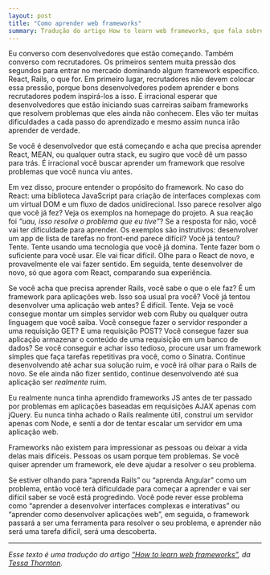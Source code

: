 ```yaml
---
layout: post
title: "Como aprender web frameworks"
summary: Tradução do artigo How to learn web frameworks, que fala sobre a "pressão" do mercado em busca de desenvolvedores júnior que sejam especialistas em web frameworks, como React, Angular e Rails.
---
```


Eu converso com desenvolvedores que estão começando. Também converso com recrutadores. Os primeiros sentem muita pressão dos segundos para entrar no mercado dominando algum framework específico. React, Rails, o que for. Em primeiro lugar, recrutadores não devem colocar essa pressão, porque bons desenvolvedores podem aprender e bons recrutadores podem inspirá-los a isso. É irracional esperar que desenvolvedores que estão iniciando suas carreiras saibam frameworks que resolvem problemas que eles ainda não conhecem. Eles vão ter muitas dificuldades a cada passo do aprendizado e mesmo assim nunca irão aprender de verdade.

Se você é desenvolvedor que está começando e acha que precisa aprender React, MEAN, ou qualquer outra stack, eu sugiro que você dê um passo para trás. É
irracional você buscar aprender um framework que resolve problemas que você nunca viu antes.

Em vez disso, procure entender o propósito do framework. No caso do React: uma biblioteca JavaScript para criação de interfaces complexas com um virtual DOM e um fluxo de dados unidirecional. Isso parece resolver algo que você já fez? Veja os exemplos na homepage do projeto. A sua reação foi *“uau, isso resolve o
problema que eu tive”*? Se a resposta for não, você vai ter dificuldade para aprender. Os exemplos são instrutivos: desenvolver um app de lista de tarefas no
front-end parece difícil? Você já tentou? Tente. Tente usando uma tecnologia que você já domina. Tente fazer bom o suficiente para você usar. Ele vai ficar
difícil. Olhe para o React de novo, e provavelmente ele vai fazer sentido. Em seguida, tente desenvolver de novo, só que agora com React, comparando sua
experiência.

Se você acha que precisa aprender Rails, você sabe o que o ele faz? É um framework para aplicações web. Isso soa usual pra você? Você já tentou
desenvolver uma aplicação web antes? É difícil. Tente. Veja se você consegue montar um simples servidor web com Ruby ou qualquer outra linguagem que você
saiba. Você consegue fazer o servidor responder a uma requisição GET? E uma requisição POST? Você consegue fazer sua aplicação armazenar o conteúdo de uma
requisição em um banco de dados? Se você conseguir e achar isso tedioso, procure usar um framework simples que faça tarefas repetitivas pra você, como o Sinatra. Continue desenvolvendo até achar sua solução ruim, e você irá olhar para o Rails de novo. Se ele ainda não fizer sentido, continue desenvolvendo até sua aplicação ser *realmente* ruim.

Eu realmente nunca tinha aprendido frameworks JS antes de ter passado por problemas em aplicações baseadas em requisições AJAX apenas com jQuery. Eu nunca
tinha achado o Rails realmente útil, construí um servidor apenas com Node, e senti a dor de tentar escalar um servidor em uma aplicação web.

Frameworks não existem para impressionar as pessoas ou deixar a vida delas mais difíceis. Pessoas os usam porque tem problemas. Se você quiser aprender um
framework, ele deve ajudar a resolver o seu problema.

Se estiver olhando para “aprenda Rails” ou “aprenda Angular” como um problema, então você terá dificuldade para começar a aprender e vai ser difícil saber se
você está progredindo. Você pode rever esse problema como “aprender a desenvolver interfaces complexas e interativas” ou “aprender como desenvolver
aplicações web”, em seguida, o framework passará a ser uma ferramenta para resolver o seu problema, e aprender não será uma tarefa difícil, será uma
descoberta.

*****

*Esse texto é uma tradução do artigo [“How to learn web
frameworks”](https://medium.com/shopify-ux/how-to-learn-web-frameworks-9d447cb71e68),
da [Tessa Thornton](https://medium.com/u/48287abd8420).*
